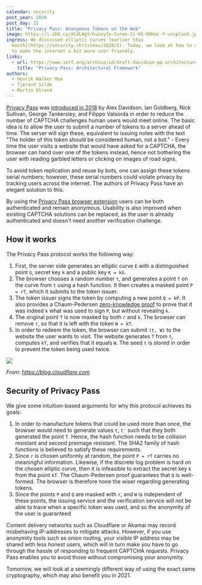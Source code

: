 ```yaml
---
calendar: security
post_year: 2020
post_day: 21
title: "Privacy Pass: Anonymous Tokens on the Web"
image: https://i.ibb.co/XCdLWgY/huzeyfe-turan-2i-K6-KNVwc-Y-unsplash.jpg
ingress: We discussed elliptic curves [earlier this
  month](https://security.christmas/2020/5). Today, we look at how to use those
  to make the internet a bit more user friendly.
links:
  - url: https://www.ietf.org/archive/id/draft-davidson-pp-architecture-01.txt
    title: "Privacy Pass: Architectural Framework"
authors:
  - Henrik Walker Moe
  - Tjerand Silde
  - Martin Strand
---
```

[Privacy Pass](https://privacypass.github.io) was [introduced in 2018](https://www.petsymposium.org/2018/files/papers/issue3/popets-2018-0026.pdf) by Alex Davidson, Ian Goldberg, Nick Sullivan, George Tankersley, and Filippo Valsorda in order to reduce the number of CAPTCHA challenges human users would meet online. The basic idea is to allow the user to submit a number of tokens to a server ahead of time. The server will sign these, equivalent to issuing notes with the text "The holder of this token should be considered human, not a bot." - Every time the user visits a website that would have asked for a CAPTCHA, the browser can hand over one of the tokens instead, hence not bothering the user with reading garbled letters or clicking on images of road signs.

To avoid token replication and reuse by bots, one can assign these tokens serial numbers; however, these serial numbers could violate privacy by tracking users across the internet. The authors of Privacy Pass have an elegant solution to this.

By using the [Privacy Pass browser extension](https://privacypass.github.io/) users can be both authenticated and remain anonymous. Usability is also improved when existing CAPTCHA solutions can be replaced, as the user is already authenticated and doesn't need another verification challenge.

## How it works

The Privacy Pass protocol works the following way:

1. First, the server side generates an elliptic curve `E` with a distinguished point `G`, secret key `k` and a public key `K = kG`.
2. The browser chooses a random number `t`, and generates a point `T` on the curve from `t` using a hash function. It then creates a masked point `P = rT`, which it submits to the token issuer.
3. The token issuer signs the token by computing a new point `Q = kP`. It also provides a Chaum-Pedersen [zero-knowledge proof](https://en.wikipedia.org/wiki/Zero-knowledge_proof) to prove that it was indeed `k` what was used to sign `P`, but without revealing `k`.
4. The original point `T` is now masked by both `r` and `k`. The browser can remove `r`, so that it is left with the token `W = kT`.
5. In order to redeem the token, the browser can submit `(t, W)` to the website the user wants to visit. The website generates `T` from `t`, computes `kT`, and verifies that it equals `W`. The seed `t` is stored in order to prevent the token being used twice.

![](/assets/privacypass.png)

*From: https://blog.cloudflare.com*

## Security of Privacy Pass

We give some intuition-based arguments for why this protocol achieves its goals:

1. In order to manufacture tokens that could be used more than once, the browser would need to generate values `t`, `t'` such that they both generated the point `T`. Hence, the hash function needs to be collision resistant and second preimage resistant. The SHA2 family of hash functions is believed to satisfy these requirements.
2. Since `r` is chosen uniformly at random, the point `P = rT` carries no meaningful information. Likewise, if the discrete log problem is hard on the chosen elliptic curve, then it is infeasible to extract the secret key `k` from the point `kT`. The Chaum-Pedersen proof guarantees that `Q` is well-formed. The browser is therefore none the wiser regarding generating tokens.
3. Since the points `P` and `Q` are masked with `r`, and `W` is independent of these points, the issuing service and the verification service will not be able to trace when a specific token was used, and so the anonymity of the user is guaranteed

Content delivery networks such as Cloudflare or Akamai may record misbehaving IP-addresses to mitigate attacks. However, if you use anonymity tools such as onion routing, your visible IP address may be shared with less honest users, which will in turn make you have to go through the hassle of responding to frequent CAPTCHA requests. Privacy Pass enables you to avoid those without compromising your anonymity. 

Tomorrow, we will look at a seemingly different way of using the exact same cryptography, which may also benefit you in 2021.